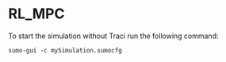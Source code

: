 # RL_MPC

To start the simulation without Traci run the following command:
```
sumo-gui -c mySimulation.sumocfg
```